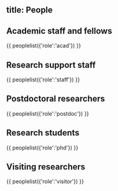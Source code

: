 title: People
-------------

<!-- TO EDIT THE ACTUAL DATA PLEASE GO TO https://github.com/c4dm/c4dmpoole/blob/master/input/people.tsv -->

Academic staff and fellows
--------------------------
{{ peoplelist({'role':'acad'}) }}

Research support staff
--------------------------
{{ peoplelist({'role':'staff'}) }}

Postdoctoral researchers
--------------------------
{{ peoplelist({'role':'postdoc'}) }}

Research students
--------------------------
{{ peoplelist({'role':'phd'}) }}

Visiting researchers
--------------------------
{{ peoplelist({'role':'visitor'}) }}


